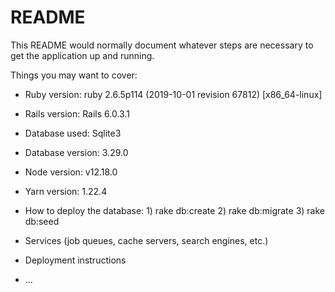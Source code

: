 # README

This README would normally document whatever steps are necessary to get the
application up and running.

Things you may want to cover:

* Ruby version:
        ruby 2.6.5p114 (2019-10-01 revision 67812) [x86_64-linux]

* Rails version:
        Rails 6.0.3.1

* Database used:
        Sqlite3

* Database version:
        3.29.0

* Node version:
        v12.18.0

* Yarn version:
        1.22.4

* How to deploy the database:
        1) rake db:create
        2) rake db:migrate
        3) rake db:seed
        
* Services (job queues, cache servers, search engines, etc.)

* Deployment instructions

* ...
